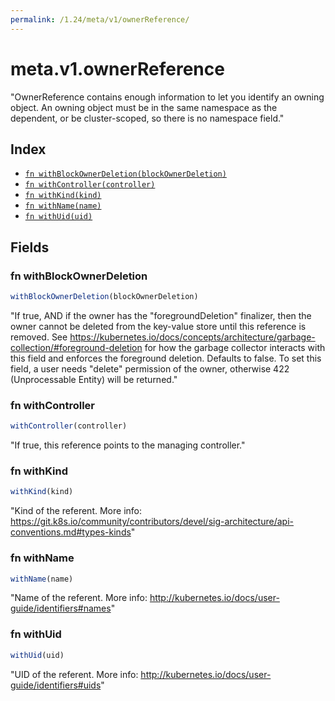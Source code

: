 ```yaml
---
permalink: /1.24/meta/v1/ownerReference/
---
```


# meta.v1.ownerReference

"OwnerReference contains enough information to let you identify an owning object. An owning object must be in the same namespace as the dependent, or be cluster-scoped, so there is no namespace field."

## Index

* [`fn withBlockOwnerDeletion(blockOwnerDeletion)`](#fn-withblockownerdeletion)
* [`fn withController(controller)`](#fn-withcontroller)
* [`fn withKind(kind)`](#fn-withkind)
* [`fn withName(name)`](#fn-withname)
* [`fn withUid(uid)`](#fn-withuid)

## Fields

### fn withBlockOwnerDeletion

```ts
withBlockOwnerDeletion(blockOwnerDeletion)
```

"If true, AND if the owner has the \"foregroundDeletion\" finalizer, then the owner cannot be deleted from the key-value store until this reference is removed. See https://kubernetes.io/docs/concepts/architecture/garbage-collection/#foreground-deletion for how the garbage collector interacts with this field and enforces the foreground deletion. Defaults to false. To set this field, a user needs \"delete\" permission of the owner, otherwise 422 (Unprocessable Entity) will be returned."

### fn withController

```ts
withController(controller)
```

"If true, this reference points to the managing controller."

### fn withKind

```ts
withKind(kind)
```

"Kind of the referent. More info: https://git.k8s.io/community/contributors/devel/sig-architecture/api-conventions.md#types-kinds"

### fn withName

```ts
withName(name)
```

"Name of the referent. More info: http://kubernetes.io/docs/user-guide/identifiers#names"

### fn withUid

```ts
withUid(uid)
```

"UID of the referent. More info: http://kubernetes.io/docs/user-guide/identifiers#uids"